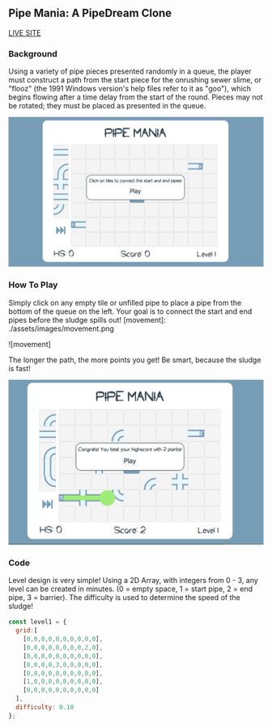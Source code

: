 ## Pipe Mania: A PipeDream Clone

[LIVE SITE](https://jnico810.github.io/pipe_mania/)

### Background

Using a variety of pipe pieces presented randomly in a queue, the player must construct a path from the start piece for the onrushing sewer slime, or "flooz" (the 1991 Windows version's help files refer to it as "goo"), which begins flowing after a time delay from the start of the round. Pieces may not be rotated; they must be placed as presented in the queue.

[main]: ./assets/images/main.png

![main]

### How To Play

Simply click on any empty tile or unfilled pipe to place a pipe from the bottom of the queue on the left. Your goal is to connect the start and end pipes before the sludge spills out!
[movement]: ./assets/images/movement.png

![movement]

The longer the path, the more points you get! Be smart, because the sludge is fast!

[spill]: ./assets/images/spill.png

![spill]

### Code

Level design is very simple! Using a 2D Array, with integers from 0 - 3, any level can be created in minutes. (0 = empty space, 1 = start pipe, 2 = end pipe, 3 = barrier). The difficulty is used to determine the speed of the sludge!

```javascript
const level1 = {
  grid:[
    [0,0,0,0,0,0,0,0,0,0],
    [0,0,0,0,0,0,0,0,2,0],
    [0,0,0,0,0,0,0,0,0,0],
    [0,0,0,0,3,0,0,0,0,0],
    [0,0,0,0,0,0,0,0,0,0],
    [1,0,0,0,0,0,0,0,0,0],
    [0,0,0,0,0,0,0,0,0,0]
  ],
  difficulty: 0.10
};
```
